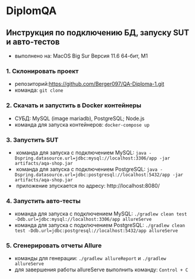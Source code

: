# DiplomQA
## Инструкция по подключению БД, запуску SUT и авто-тестов
- выполнено на: MacOS Big Sur Версия 11.6 64-бит, M1
### 1. Склонировать проект
- репозиторий:https://github.com/Berger097/QA-Diploma-1.git
- команда: `git clone` 
### 2. Скачать и запустить в Docker контейнеры 
- СУБД: MySQL (image mariadb), PostgreSQL; Node.js
- команда для запуска контейнеров: `docker-compose up`
### 3. Запустить SUT
-  команда для запуска с подключением MySQL: `java -Dspring.datasource.url=jdbc:mysql://localhost:3306/app -jar artifacts/aqa-shop.jar`
-  команда для запуска с подключением PostgreSQL: `java -Dspring.datasource.url=jdbc:postgresql://localhost:5432/app -jar artifacts/aqa-shop.jar`
-  приложение зпускается по адресу: http://localhost:8080/
### 4. Запустить авто-тесты
- команда для запуска с подключением MySQL: `./gradlew clean test -Ddb.url=jdbc:mysql://localhost:3306/app allureServe`
- команда для запуска с подключением PostgreSQL: `./gradlew clean test -Ddb.url=jdbc:postgresql://localhost:5432/app allureServe`
### 5. Сгенерировать отчеты Allure
- команды для генерации: `./gradlew allureReport` и `./gradlew allureServe`
- для завершения работы allureServe выполнить команду: `Control + С`

